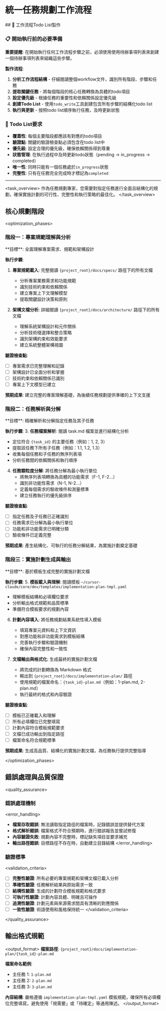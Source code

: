 # 統一任務規劃工作流程

<enforcement>
## 🔄 工作流程Todo List製作

### 📋 開始執行前的必要準備

**重要提醒**: 在開始執行任何工作流程步驟之前，必須使用使用待辦事項列表來創建一個待辦事項列表來組織這些步驟。

**製作流程**:
1. **分析工作流程結構** - 仔細閱讀整個workflow文件，識別所有階段、步驟和任務
2. **提取關鍵任務** - 將每個階段的核心任務轉換為具體的todo項目
3. **設定優先級** - 根據任務的重要性和依賴關係設定優先級
4. **創建Todo List** - 使用`todo_write`工具創建包含所有步驟的結構化todo list
5. **執行與更新** - 按照todo list順序執行任務，及時更新狀態

### 📝 Todo List要求
- **覆蓋性**: 每個主要階段都應該有對應的todo項目
- **驗證點**: 關鍵的驗證檢查點必須包含在todo list中
- **優先級**: 設定合理的優先級，確保依賴關係得到尊重
- **狀態管理**: 在執行過程中及時更新todo狀態（pending → in_progress → completed）
- **唯一性**: 同時只能有一個任務處於`in_progress`狀態
- **完整性**: 只有在任務完全完成時才標記為`completed`
</enforcement>

---

<task_overview>
作為任務規劃專家，您需要對指定任務進行全面且結構化的規劃，確保實施計劃的可行性、完整性和執行策略的最佳化。
</task_overview>

## 核心規劃階段

<optimization_phases>

### 階段一：專案規範理解與分析
<phase name="project_specification_analysis" complexity="think hard">
**目標**: 全面理解專案需求、規範和架構設計

**執行步驟**:
1. **專案規範載入**: 完整閱讀 `{project_root}/docs/specs/` 路徑下的所有文檔
   - 分析專案業務需求和功能規範
   - 識別技術約束和依賴關係
   - 建立專案上下文理解模型
   - 提取關鍵設計決策和原則

2. **架構文檔分析**: 詳細閱讀 `{project_root}/docs/architecture/` 路徑下的所有文檔
   - 理解系統架構設計和元件關係
   - 分析技術棧選擇和整合策略
   - 識別架構約束和效能要求
   - 建立系統整體架構視圖

**驗證檢查點**:
- [ ] 專案需求已完整理解和記錄
- [ ] 架構設計已全面分析和掌握
- [ ] 技術約束和依賴關係已識別
- [ ] 專案上下文模型已建立

**預期成果**: 建立完整的專案理解基礎，為後續任務規劃提供準確的上下文支援
</phase>

### 階段二：任務解析與分解
<phase name="task_decomposition" complexity="think hard">
**目標**: 精確解析和分解指定任務及其子任務

**執行步驟**:
3. **任務檔案解析**: 閱讀 task.md 檔案並進行結構化分析
   - 定位符合 `{task_id}` 的主要任務（例如：1, 2, 3）
   - 提取該任務下所有子任務（例如：1.1, 1.2, 1.3）
   - 收集每個任務和子任務的無序列表項
   - 分析任務間的依賴關係和執行順序

4. **任務顆粒度分解**: 將任務分解為最小執行單位
   - 將無序列表項轉換為具體的功能需求（F-1, F-2...）
   - 識別非功能性需求（N-1, N-2...）
   - 定義每個需求的驗收條件和測量標準
   - 建立任務執行的優先級排序

**驗證檢查點**:
- [ ] 指定任務及子任務已正確識別
- [ ] 任務需求已分解為最小執行單位
- [ ] 功能和非功能需求已明確分類
- [ ] 驗收條件已定義完整

**預期成果**: 產生結構化、可執行的任務分解結果，為實施計劃奠定基礎
</phase>

### 階段三：實施計劃生成與輸出
<phase name="implementation_plan_generation" complexity="think harder">
**目標**: 基於模板生成完整的實施計劃文檔

**執行步驟**:
5. **模板載入與理解**: 閱讀模板 `~/cursor-claude/core/dev/templates/implementation-plan-tmpl.yaml`
   - 理解模板結構和必填欄位要求
   - 分析輸出格式規範和品質標準
   - 準備符合模板要求的規劃內容

6. **計劃內容填入**: 將任務規劃結果系統性填入模板
   - 填寫專案元資料和上下文資訊
   - 對應功能和非功能需求到模板結構
   - 完善執行步驟和驗證機制
   - 確保內容完整性和一致性

7. **文檔輸出與格式化**: 生成最終的實施計劃文檔
   - 將完成的計劃轉換為 Markdown 格式
   - 輸出到 `{project_root}/docs/implementation-plan/` 路徑
   - 使用規範的檔案命名：`{task_id}-plan.md`（例如：1-plan.md, 2-plan.md）
   - 執行最終的格式和內容驗證

**驗證檢查點**:
- [ ] 模板已正確載入和理解
- [ ] 所有必填欄位已完整填寫
- [ ] 計劃內容符合模板規範要求
- [ ] 文檔已成功輸出到指定路徑
- [ ] 檔案命名符合規範標準

**預期成果**: 生成高品質、結構化的實施計劃文檔，為任務執行提供完整指導
</phase>

</optimization_phases>

## 錯誤處理與品質保證

<quality_assurance>

### 錯誤處理機制
<error_handling>
- **檔案存取錯誤**: 無法讀取指定路徑的檔案時，記錄錯誤並提供替代方案
- **格式解析錯誤**: 檔案格式不符合預期時，進行錯誤報告並嘗試修復
- **內容驗證失敗**: 規劃內容不完整時，標記缺失項目並要求補充
- **輸出路徑錯誤**: 目標路徑不存在時，自動建立目錄結構
</error_handling>

### 驗證標準
<validation_criteria>
- [ ] **完整性驗證**: 所有必要的專案規範和架構文檔已載入分析
- [ ] **準確性驗證**: 任務解析結果與原始需求一致
- [ ] **結構性驗證**: 生成的計劃符合模板規範和格式要求
- [ ] **可執行性驗證**: 計劃內容具體、明確且可操作
- [ ] **追溯性驗證**: 計劃元素與來源需求間具有清晰的對應關係
- [ ] **一致性驗證**: 術語使用和風格保持統一
</validation_criteria>

</quality_assurance>

## 輸出格式規範

<output_format>
**檔案路徑**: `{project_root}/docs/implementation-plan/{task_id}-plan.md`

**檔案命名範例**:
- 主任務 1: `1-plan.md`
- 主任務 2: `2-plan.md`
- 主任務 3: `3-plan.md`

**內容結構**: 嚴格遵循 `implementation-plan-tmpl.yaml` 模板規範，確保所有必填欄位完整填寫，避免使用「視需要」或「待確定」等通用陳述。
</output_format>